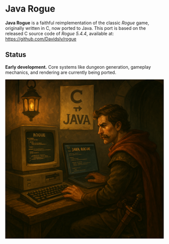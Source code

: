 # Java Rogue

**Java Rogue** is a faithful reimplementation of the classic *Rogue* game, originally written in C, now ported to Java.
This port is based on the released C source code of *Rogue 5.4.4*, available at:  
https://github.com/Davidslv/rogue

## Status
**Early development.** Core systems like dungeon generation, gameplay mechanics, and rendering are currently being ported.

![java-rogue.png](java-rogue.png)

